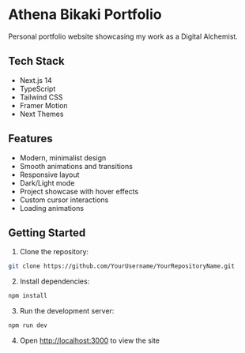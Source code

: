 # Athena Bikaki Portfolio

Personal portfolio website showcasing my work as a Digital Alchemist.

## Tech Stack

- Next.js 14
- TypeScript
- Tailwind CSS
- Framer Motion
- Next Themes

## Features

- Modern, minimalist design
- Smooth animations and transitions
- Responsive layout
- Dark/Light mode
- Project showcase with hover effects
- Custom cursor interactions
- Loading animations

## Getting Started

1. Clone the repository:

```bash
git clone https://github.com/YourUsername/YourRepositoryName.git
```

2. Install dependencies:

```bash
npm install
```

3. Run the development server:

```bash
npm run dev
```

4. Open [http://localhost:3000](http://localhost:3000) to view the site
